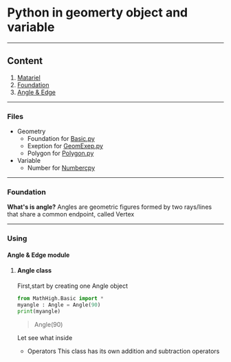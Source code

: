 # Python in geomerty object and variable
---
## Content
1. [Matariel](#matariel)
2. [Foundation](#foundation)
3. [Angle & Edge](#angle--edge-module)
___
### Files
+ Geometry
    *  Foundation for [Basic.py]()
    *  Exeption for [GeomExep.py]()
    *  Polygon for [Polygon.py]()
+ Variable
    * Number for [Numberçpy]()
___
### Foundation
**What's is angle?**
Angles are geometric figures formed by two rays/lines that share a common endpoint, called Vertex
___
### Using
#### Angle & Edge module
1. #### Angle class
    First,start by creating one Angle object
    ```python
    from MathHigh.Basic import *
    myangle : Angle = Angle(90)
    print(myangle)
    ```
    >Angle(90)

    Let see what inside
    + Operators
        This class has its own addition and subtraction operators